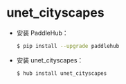 # unet_cityscapes
* 安装 PaddleHub：

    ```bash
    $ pip install --upgrade paddlehub
    ```

* 安装 unet_cityscapes：

    ```bash
    $ hub install unet_cityscapes
    ```
